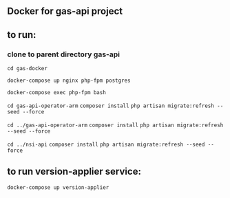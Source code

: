 ## Docker for gas-api project

## to run:
### clone to parent directory gas-api
`cd gas-docker`

`docker-compose up nginx php-fpm postgres`

`docker-compose exec php-fpm bash`

`cd gas-api-operator-arm`
`composer install`
`php artisan migrate:refresh --seed --force`

`cd ../gas-api-operator-arm`
`composer install`
`php artisan migrate:refresh --seed --force`

`cd ../nsi-api`
`composer install`
`php artisan migrate:refresh --seed --force`

## to run version-applier service:
`docker-compose up version-applier`
